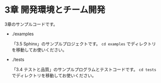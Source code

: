 # 3章 開発環境とチーム開発

3章のサンプルコードです。

- ./examples

  「3.5 Sphinx」のサンプルプロジェクトです。
  `cd examples` でディレクトリを移動してお使いください。

- ./tests

  「3.4 テストと品質」のサンプルプログラムとテストコードです。
  `cd tests` でディレクトリを移動してお使いください。
